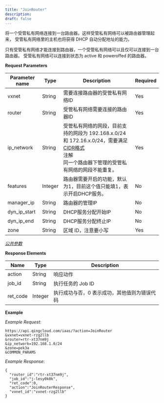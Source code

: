 ```yaml
---
title: "JoinRouter"
description: 
draft: false
---
```




将一个受管私有网络连接到一台路由器。这样受管私有网络可以被路由器管理起来， 受管私有网络里的主机也将获得 DHCP 自动分配地址的能力。

只有受管私有网络才能连接到路由器，一个受管私有网络可以且仅可以连接到一台路由器。 受管私有网络可以连接到状态为 active 和 poweroffed 的路由器。

**Request Parameters**

| Parameter name | Type | Description | Required |
| --- | --- | --- | --- |
| vxnet | String | 需要连接路由器的受管私有网络ID | Yes |
| router | String | 受管私有网络需要连接的路由器ID | Yes |
| ip_network | String | 受管私有网络的网段，目前支持的网段为 192.168.x.0/24 和 172.16.x.0/24，需要满足 [CIDR格式](http://en.wikipedia.org/wiki/Classless_Inter-Domain_Routing)<br/>注解<br/>同一个路由器下管理的受管私有网络的网段不能重复。 | Yes |
| features | Integer | 路由器需要开启的功能，默认为1，目前这个值只能填1，表示开启DHCP服务。 | No |
| manager_ip | String | 路由器的管理IP | No |
| dyn_ip_start | String | DHCP服务分配开始IP | No |
| dyn_ip_end | String | DHCP服务分配终止IP | No |
| zone | String | 区域 ID，注意要小写 | Yes |

[_公共参数_](../../../parameters/)

**Response Elements**

| Name | Type | Description |
| --- | --- | --- |
| action | String | 响应动作 |
| job_id | String | 执行任务的 Job ID |
| ret_code | Integer | 执行成功与否，0 表示成功，其他值则为错误代码 |

**Example**

_Example Request_:

```
https://api.qingcloud.com/iaas/?action=JoinRouter
&vxnet=vxnet-rzg2llb
&router=rtr-xt37nm9j
&ip_network=192.168.1.0/24
&zone=pek3a
&COMMON_PARAMS
```

_Example Response_:

```
{
  "router_id":"rtr-xt37nm9j",
  "job_id":"j-lesy0k0k",
  "ret_code":0,
  "action":"JoinRouterResponse",
  "vxnet_id":"vxnet-rzg2llb"
}
```
